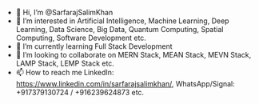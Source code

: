 - 👋 Hi, I’m @SarfarajSalimKhan
- 👀 I’m interested in Artificial Intelligence, Machine Learning, Deep Learning, Data Science, Big Data, Quantum Computing, Spatial Computing, Software Development etc.
- 🌱 I’m currently learning Full Stack Development
- 💞️ I’m looking to collaborate on MERN Stack, MEAN Stack, MEVN Stack, LAMP Stack, LEMP Stack etc.
- 📫 How to reach me LinkedIn: https://www.linkedin.com/in/sarfarajsalimkhan/, WhatsApp/Signal: +917379130724 / +916239624873 etc.

<!---
SarfarajSalimKhan/SarfarajSalimKhan is a ✨ special ✨ repository because its `README.md` (this file) appears on your GitHub profile.
You can click the Preview link to take a look at your changes.
--->
